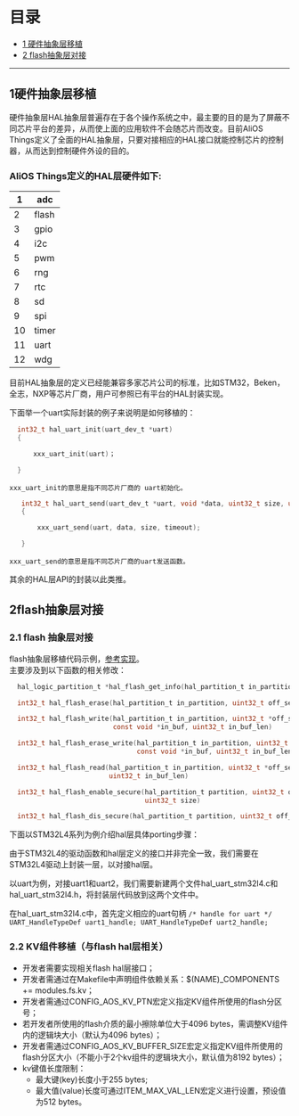 # 目录
  * [1 硬件抽象层移植](#1硬件抽象层移植)
  * [2 flash抽象层对接](#2flash抽象层对接)
---

## 1硬件抽象层移植
硬件抽象层HAL抽象层普遍存在于各个操作系统之中，最主要的目的是为了屏蔽不同芯片平台的差异，从而使上面的应用软件不会随芯片而改变。目前AliOS Things定义了全面的HAL抽象层，只要对接相应的HAL接口就能控制芯片的控制器，从而达到控制硬件外设的目的。

### AliOS Things定义的HAL层硬件如下:

| 1 |  adc |
| ------ | ------ |
| 2 | flash |
| 3 | gpio |
| 4 | i2c |
| 5 | pwm |
| 6 | rng |
| 7 | rtc |
| 8 | sd |
| 9 | spi |
| 10 | timer |
| 11 | uart |
| 12 | wdg |

目前HAL抽象层的定义已经能兼容多家芯片公司的标准，比如STM32，Beken，全志，NXP等芯片厂商，用户可参照已有平台的HAL封装实现。

下面举一个uart实际封装的例子来说明是如何移植的：

  ```C
    int32_t hal_uart_init(uart_dev_t *uart)
    {

        xxx_uart_init(uart)；

    }
  ```

    xxx_uart_init的意思是指不同芯片厂商的 uart初始化。

 ```C
    int32_t hal_uart_send(uart_dev_t *uart, void *data, uint32_t size, uint32_t timeout)
    {

        xxx_uart_send(uart, data, size, timeout);

    }
  ```

    xxx_uart_send的意思是指不同芯片厂商的uart发送函数。

  其余的HAL层API的封装以此类推。

## 2flash抽象层对接
### 2.1 flash 抽象层对接
flash抽象层移植代码示例，[参考实现](https://github.com/alibaba/AliOS-Things/blob/master/platform/mcu/stm32l4xx/hal/flash_port.c)。  
主要涉及到以下函数的相关修改：
```C
  hal_logic_partition_t *hal_flash_get_info(hal_partition_t in_partition)

  int32_t hal_flash_erase(hal_partition_t in_partition, uint32_t off_set, uint32_t size)

  int32_t hal_flash_write(hal_partition_t in_partition, uint32_t *off_set,
                          const void *in_buf, uint32_t in_buf_len)

  int32_t hal_flash_erase_write(hal_partition_t in_partition, uint32_t *off_set,
                                const void *in_buf, uint32_t in_buf_len)

  int32_t hal_flash_read(hal_partition_t in_partition, uint32_t *off_set, void *out_buf,
                         uint32_t in_buf_len)

  int32_t hal_flash_enable_secure(hal_partition_t partition, uint32_t off_set,
                                  uint32_t size)  

  int32_t hal_flash_dis_secure(hal_partition_t partition, uint32_t off_set, uint32_t size)
```

下面以STM32L4系列为例介绍hal层具体porting步骤：

由于STM32L4的驱动函数和hal层定义的接口并非完全一致，我们需要在STM32L4驱动上封装一层，以对接hal层。

以uart为例，对接uart1和uart2，我们需要新建两个文件hal_uart_stm32l4.c和hal_uart_stm32l4.h，将封装层代码放到这两个文件中。

在hal_uart_stm32l4.c中，首先定义相应的uart句柄
`/* handle for uart */
UART_HandleTypeDef uart1_handle;
UART_HandleTypeDef uart2_handle;`


### 2.2 KV组件移植（与flash hal层相关）
 * 开发者需要实现相关flash hal层接口；
 * 开发者需通过在Makefile中声明组件依赖关系：$(NAME)_COMPONENTS += modules.fs.kv；
 * 开发者需通过CONFIG_AOS_KV_PTN宏定义指定KV组件所使用的flash分区号；
 * 若开发者所使用的flash介质的最小擦除单位大于4096 bytes，需调整KV组件内的逻辑块大小（默认为4096 bytes）；
 * 开发者需通过CONFIG_AOS_KV_BUFFER_SIZE宏定义指定KV组件所使用的flash分区大小（不能小于2个kv组件的逻辑块大小，默认值为8192 bytes）；
 * kv键值长度限制：
    * 最大键(key)长度小于255 bytes;
    * 最大值(value)长度可通过ITEM_MAX_VAL_LEN宏定义进行设置，预设值为512 bytes。